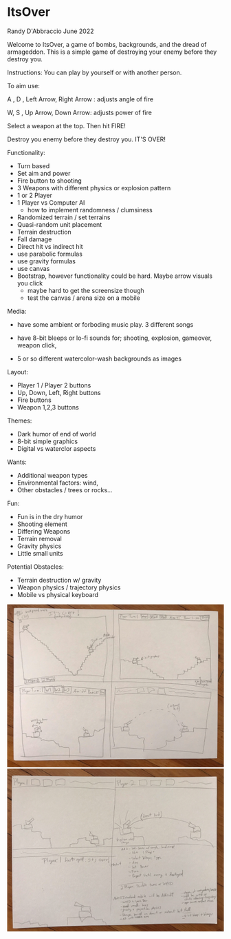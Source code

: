 # ItsOver

Randy D'Abbraccio June 2022

Welcome to ItsOver, a game of bombs, backgrounds, and the dread of armageddon. This is a  simple game of destroying your enemy before they destroy you.

Instructions: You can play by yourself or with another person. 

To aim use:

A , D , Left Arrow, Right Arrow : adjusts angle of fire

W,  S , Up Arrow,   Down Arrow: adjusts power of fire

Select a weapon at the top. Then hit FIRE!

Destroy you enemy before they destroy you. IT'S OVER!



Functionality:
- Turn based
- Set aim and power
- Fire button to shooting
- 3 Weapons with different physics or explosion pattern
- 1 or 2 Player
- 1 Player vs Computer AI 
    - how to implement randomness / clumsiness
- Randomized terrain / set terrains
- Quasi-random unit placement
- Terrain destruction
- Fall damage
- Direct hit vs indirect hit
- use parabolic formulas
- use gravity formulas
- use canvas
- Bootstrap, however functionality could be hard. Maybe arrow visuals you click
    - maybe hard to get the screensize though
    - test the canvas / arena size on a mobile


Media:
- have some ambient or forboding music play. 3 different songs
- have 8-bit bleeps or lo-fi sounds for; shooting, explosion, gameover,
    weapon click, 

- 5 or so different watercolor-wash backgrounds as images

Layout:
- Player 1 / Player 2 buttons
- Up, Down, Left, Right buttons
- Fire buttons
- Weapon 1,2,3 buttons


Themes:
- Dark humor of end of world
- 8-bit simple graphics
- Digital vs waterclor aspects

Wants: 
- Additional weapon types
- Environmental factors: wind, 
- Other obstacles / trees or rocks...

Fun:
- Fun is in the dry humor
- Shooting element
- Differing Weapons
- Terrain removal
- Gravity physics
- Little small units

Potential Obstacles:
- Terrain destruction w/ gravity
- Weapon physics / trajectory physics
- Mobile vs physical keyboard

![](img/image0.jpeg)
![](img/image1.jpeg)